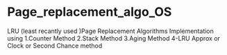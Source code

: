 # Page_replacement_algo_OS
LRU (least recantly used )Page Replacement Algorithms Implementation using 
1.Counter Method
2.Stack Method
3.Aging Method
4-LRU Approx or Clock or Second Chance method
